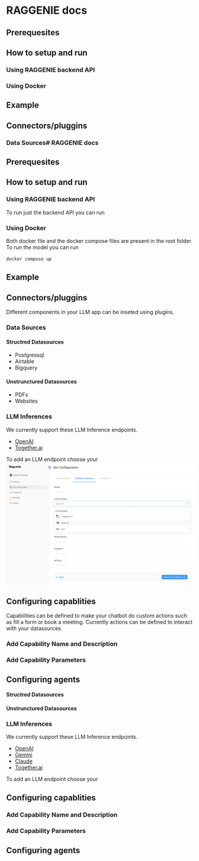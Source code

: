 # RAGGENIE docs

## Prerequesites

## How to setup and run
### Using RAGGENIE backend API
### Using Docker

## Example


## Connectors/pluggins
### Data Sources# RAGGENIE docs

## Prerequesites

## How to setup and run
### Using RAGGENIE backend API
To run just the backend API you can run
### Using Docker
Both docker file and the docker compose files are present in the root folder. To run the model you can run
```
docker compose up
```

## Example


## Connectors/pluggins
Different components in your LLM app can be inseted using plugins.
### Data Sources
#### Structred Datasources
* Postgressql
* Airtable
* Bigquery
#### Unstrunctured Datasources
* PDFs
* Websites

### LLM Inferences
We currently support these LLM Inference endpoints.
* [OpenAI](https://openai.com/index/openai-api/)
* [Together.ai](https://www.together.ai/)
  
To add an LLM endpoint choose your 
![kauwdh](../../static/img/inferance_end_point.png?raw=true)

## Configuring capablities
Capabilities can be defined to make your chatbot do custom actions such as fill a form or book a meeting. Currently actions can be defined to interact with your datasources.
### Add Capability Name and Description
### Add Capability Parameters

## Configuring agents

#### Structred Datasources
#### Unstrunctured Datasources

### LLM Inferences
We currently support these LLM Inference endpoints.
* [OpenAI](https://openai.com/index/openai-api/)
* [Gemini](https://ai.google.dev/gemini-api)
* [Claude](https://www.anthropic.com/api)
* [Together.ai](https://www.together.ai/)
  
To add an LLM endpoint choose your 

## Configuring capablities
### Add Capability Name and Description
### Add Capability Parameters

## Configuring agents
